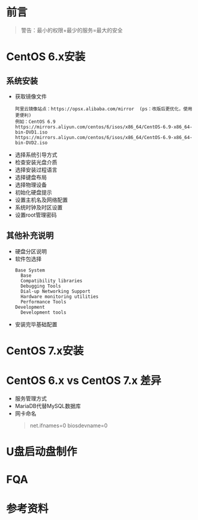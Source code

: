 # 前言
> 警告：最小的权限+最少的服务=最大的安全

# CentOS 6.x安装
## 系统安装
- 获取镜像文件
  ``` text
  阿里云镜像站点：https://opsx.alibaba.com/mirror  (ps：改版后更优化，使用更便利)
  例如：CentOS 6.9
  https://mirrors.aliyun.com/centos/6/isos/x86_64/CentOS-6.9-x86_64-bin-DVD1.iso
  https://mirrors.aliyun.com/centos/6/isos/x86_64/CentOS-6.9-x86_64-bin-DVD2.iso
  ```
- 选择系统引导方式
- 检查安装光盘介质
- 选择安装过程语言
- 选择键盘布局
- 选择物理设备
- 初始化硬盘提示
- 设置主机名及网络配置
- 系统时钟及时区设置
- 设置root管理密码

## 其他补充说明
- 硬盘分区说明
- 软件包选择
  ``` text
  Base System
    Base
    Compatibility libraries
    Debugging Tools
    Dial-up Networking Support
    Hardware monitoring utilities
    Performance Tools
  Development
    Development tools
  ```
- 安装完毕基础配置

# CentOS 7.x安装
# CentOS 6.x vs CentOS 7.x 差异
- 服务管理方式
- MariaDB代替MySQL数据库
- 网卡命名
  > net.ifnames=0 biosdevname=0
# U盘启动盘制作
# FQA
# 参考资料
